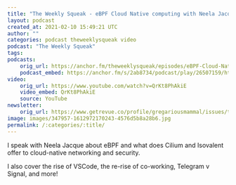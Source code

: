 ```yaml
---
title: "The Weekly Squeak - eBPF Cloud Native computing with Neela Jacques of Isovalant"
layout: podcast
created_at: 2021-02-10 15:49:21 UTC
author: ""
categories: podcast theweeklysqueak video
podcast: "The Weekly Squeak"
tags: 
podcasts:
    orig_url: https://anchor.fm/theweeklysqueak/episodes/eBPF-Cloud-Native-computing-with-Neela-Jacques-of-Isovalant-eq7een
    podcast_embed: https://anchor.fm/s/2ab8734/podcast/play/26507159/https%3A%2F%2Fd3ctxlq1ktw2nl.cloudfront.net%2Fstaging%2F2021-1-10%2Fb9e9ca95-a6aa-782f-d970-8a21028f0966.mp3
video:
    orig_url: https://www.youtube.com/watch?v=QrKt8PhAkiE
    video_embed: QrKt8PhAkiE
    source: YouTube
newsletter:
    orig_url: https://www.getrevue.co/profile/gregariousmammal/issues/the-weekly-squeak-ebpf-cloud-native-computing-with-isovalant-316855
image: images/347957-1612972170243-4576d5b8a28b6.jpg
permalink: /:categories/:title/
---
```

I speak with Neela Jacque about eBPF and what does Cilium and Isovalent offer to cloud-native networking and security.

I also cover the rise of VSCode, the re-rise of co-working, Telegram v Signal, and more!